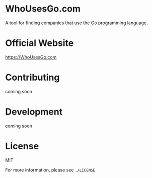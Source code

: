 WhoUsesGo.com
===

A tool for finding companies that use the Go programming language.

# Official Website

https://WhoUsesGo.com

# Contributing

coming soon

# Development

coming soon

# License

MIT

For more information, please see `./LICENSE`